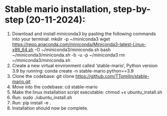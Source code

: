 # Stable mario installation, step-by-step (20-11-2024):
1. Download and install miniconda3 by pasting the following commands into your terminal:
        mkdir -p ~/miniconda3
        wget https://repo.anaconda.com/miniconda/Miniconda3-latest-Linux-x86_64.sh -O ~/miniconda3/miniconda.sh
        bash ~/miniconda3/miniconda.sh -b -u -p ~/miniconda3
        rm ~/miniconda3/miniconda.sh
2. Create a new virtual environment called ‘stable-mario’, Python version 3.9 by running:
        conda create -n stable-mario python==3.9
3. Clone the codebase:
        git clone https://github.com/TTomilin/stable-mario.git
4. Move into the codebase:
        cd stable-mario
5. Make the linux installation script executable:
        chmod +x ubuntu_install.sh
6. Run:
        sudo ./ubuntu_install.sh
7. Run:
        pip install -e .
8. Installation should now be complete.